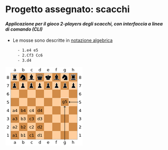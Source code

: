 
# **Progetto assegnato: scacchi**

#### *Applicazione per il gioco 2-players degli scacchi, con interfaccia a linea di comando (CLI)*

- Le mosse sono descritte in [notazione algebrica](https://it.wikipedia.org/wiki/Notazione_algebrica)

        - 1.e4 e5
        - 2.Cf3 Cc6
        - 3.d4

 ![chessboard_img.png](/res/img/assegnazione-progetto/chessboard_img.png)
